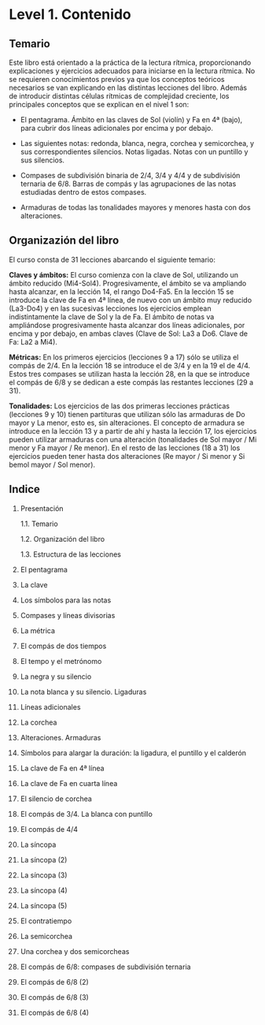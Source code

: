 # Level 1. Contenido

## Temario

Este libro está orientado a la práctica de la lectura rítmica, proporcionando explicaciones y ejercicios adecuados para iniciarse en la lectura rítmica. No se requieren conocimientos previos ya que los conceptos teóricos necesarios se van explicando en las distintas lecciones del libro. Además de introducir distintas células rítmicas de complejidad creciente, los principales conceptos que se explican en el nivel 1 son:

  * El pentagrama. Ámbito en las claves de Sol (violín) y Fa en 4ª (bajo), para cubrir dos líneas adicionales por encima y por debajo.

  * Las siguientes notas: redonda, blanca, negra, corchea y semicorchea, y sus correspondientes silencios. Notas ligadas. Notas con un puntillo y sus silencios.

  * Compases de subdivisión binaria de 2/4, 3/4 y 4/4 y de subdivisión ternaria de 6/8. Barras de compás y las agrupaciones de las notas estudiadas dentro de estos compases.

  * Armaduras de todas las tonalidades mayores y menores hasta con dos alteraciones.


## Organizazión del libro

El curso consta de 31 lecciones abarcando el siguiente temario:

**Claves y ámbitos:** El curso comienza con la clave de Sol, utilizando un ámbito reducido (Mi4-Sol4). Progresivamente, el ámbito se va ampliando hasta alcanzar, en la lección 14, el rango Do4-Fa5. En la lección 15 se introduce la clave de Fa en 4ª línea, de nuevo con un ámbito muy reducido (La3-Do4) y en las sucesivas lecciones los ejercicios emplean indistintamente la clave de Sol y la de Fa. El ámbito de notas va ampliándose progresivamente hasta alcanzar dos líneas adicionales, por encima y por debajo, en ambas claves (Clave de Sol: La3 a Do6. Clave de Fa: La2 a Mi4).

**Métricas:** En los primeros ejercicios (lecciones 9 a 17) sólo se utiliza el compás de 2/4. En la lección 18 se introduce el de 3/4 y en la 19 el de 4/4. Estos tres compases se utilizan hasta la lección 28, en la que se introduce el compás de 6/8 y se dedican a este compás las restantes lecciones (29 a 31).
    
**Tonalidades:** Los ejercicios de las dos primeras lecciones prácticas (lecciones 9 y 10) tienen partituras que utilizan sólo las armaduras de Do mayor y La menor, esto es, sin alteraciones. El concepto de armadura se introduce en la lección 13 y a partir de ahí y hasta la lección 17, los ejercicios pueden utilizar armaduras con una alteración (tonalidades de Sol mayor / Mi menor y Fa mayor / Re menor). En el resto de las lecciones (18 a 31) los ejercicios pueden tener hasta dos alteraciones (Re mayor / Si menor y Si bemol mayor / Sol menor).




## Indice

1. Presentación

	1.1. Temario
	
	1.2. Organización del libro
	
	1.3. Estructura de las lecciones

2. El pentagrama
3. La clave
4. Los símbolos para las notas
5. Compases y líneas divisorias
6. La métrica
7. El compás de dos tiempos
8. El tempo y el metrónomo
9. La negra y su silencio
10. La nota blanca y su silencio. Ligaduras
11. Líneas adicionales
12. La corchea
13. Alteraciones. Armaduras
14. Símbolos para alargar la duración: la ligadura, el puntillo y el calderón
15. La clave de Fa en 4ª línea
16. La clave de Fa en cuarta línea
17. El silencio de corchea
18. El compás de 3/4. La blanca con puntillo
19. El compás de 4/4
20. La síncopa
21. La síncopa (2)
22. La síncopa (3)
23. La síncopa (4)
24. La síncopa (5)
25. El contratiempo
26. La semicorchea
27. Una corchea y dos semicorcheas
28. El compás de 6/8: compases de subdivisión ternaria
29. El compás de 6/8 (2)
30. El compás de 6/8 (3)
31. El compás de 6/8 (4)



